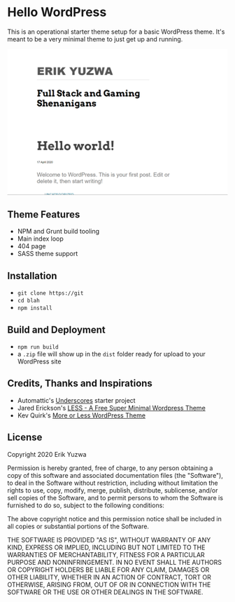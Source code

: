 # Hello WordPress

This is an operational starter theme setup for a basic WordPress theme. It's meant to be a very minimal theme
to just get up and running.

![Hello WordPress](https://github.com/erikyuzwa/hello-wordpress/blob/master/screenshot.png)

## Theme Features

- NPM and Grunt build tooling
- Main index loop
- 404 page
- SASS theme support

## Installation

- `git clone https://git`
- `cd blah`
- `npm install`

## Build and Deployment

- `npm run build`
- a `.zip` file will show up in the `dist` folder ready for upload to your WordPress site

## Credits, Thanks and Inspirations

- Automattic's [Underscores](https://underscores.me/) starter project
- Jared Erickson's [LESS - A Free Super Minimal Wordpress Theme](http://jarederickson.com/less-a-free-super-minimal-wordpress-theme/)
- Kev Quirk's [More or Less WordPress Theme](https://kevq.uk/more-or-less-wordpress-theme/)

## License

Copyright 2020 Erik Yuzwa

Permission is hereby granted, free of charge, to any person obtaining a copy of this software and associated documentation
files (the "Software"), to deal in the Software without restriction, including without limitation the rights to use, copy,
modify, merge, publish, distribute, sublicense, and/or sell copies of the Software, and to permit persons to whom the
Software is furnished to do so, subject to the following conditions:

The above copyright notice and this permission notice shall be included in all copies or substantial portions of the
Software.

THE SOFTWARE IS PROVIDED "AS IS", WITHOUT WARRANTY OF ANY KIND, EXPRESS OR IMPLIED, INCLUDING BUT NOT LIMITED TO THE
WARRANTIES OF MERCHANTABILITY, FITNESS FOR A PARTICULAR PURPOSE AND NONINFRINGEMENT. IN NO EVENT SHALL THE AUTHORS OR
COPYRIGHT HOLDERS BE LIABLE FOR ANY CLAIM, DAMAGES OR OTHER LIABILITY, WHETHER IN AN ACTION OF CONTRACT, TORT OR OTHERWISE,
ARISING FROM, OUT OF OR IN CONNECTION WITH THE SOFTWARE OR THE USE OR OTHER DEALINGS IN THE SOFTWARE.
